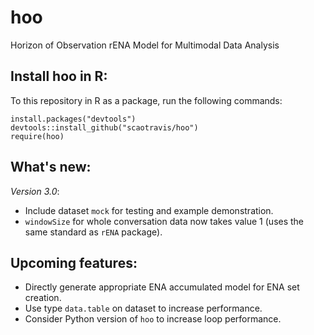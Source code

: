 # hoo
Horizon of Observation rENA Model for Multimodal Data Analysis

## Install hoo in R: 
To this repository in R as a package, run the following commands: 
```{r}
install.packages("devtools")
devtools::install_github("scaotravis/hoo")
require(hoo)
```

## What's new: 

*Version 3.0*: 

* Include dataset `mock` for testing and example demonstration.
* `windowSize` for whole conversation data now takes value 1 (uses the same standard as `rENA` package).

## Upcoming features: 

* Directly generate appropriate ENA accumulated model for ENA set creation. 
* Use type `data.table` on dataset to increase performance.
* Consider Python version of `hoo` to increase loop performance.
